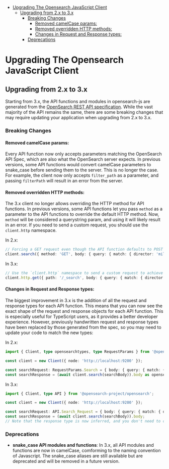 <!-- TOC -->
* [Upgrading The Opensearch JavaScript Client](#upgrading-the-opensearch-javascript-client)
  * [Upgrading from 2.x to 3.x](#upgrading-from-2x-to-3x)
    * [Breaking Changes](#breaking-changes)
      * [Removed camelCase params:](#removed-camelcase-params-)
      * [Removed overridden HTTP methods:](#removed-overridden-http-methods-)
      * [Changes in Request and Response types:](#changes-in-request-and-response-types-)
    * [Deprecations](#deprecations)
<!-- TOC -->

# Upgrading The Opensearch JavaScript Client
## Upgrading from 2.x to 3.x
Starting from 3.x, the API functions and modules in opensearch-js are generated from the [OpenSearch REST API specification](https://github.com/opensearch-project/opensearch-api-specification/). While the vast majority of the API remains the same, there are some breaking changes that may require updating your application when upgrading from 2.x to 3.x.
### Breaking Changes

#### Removed camelCase params: 
Every API function now only accepts parameters matching the OpenSearch API Spec, which are also what the OpenSearch server expects. In previous versions, some API functions would convert camelCase parameters to snake_case before sending them to the server. This is no longer the case. For example, the client now only accepts `filter_path` as a parameter, and passing `filterPath` will result in an error from the server.


#### Removed overridden HTTP methods: 
The 3.x client no longer allows overriding the HTTP method for API functions. In previous versions, some API functions let you pass `method` as a parameter to the API functions to override the default HTTP method. Now, `method` will be considered a querystring param, and using it will likely result in an error. If you need to send a custom request, you should use the `client.http` namespace.

In 2.x:
```ts
// Forcing a GET request even though the API function defaults to POST for search request with a body
client.search({ method: 'GET', body: { query: { match: { director: 'miller' } } } });
```

In 3.x:
```ts
// Use the `client.http` namespace to send a custom request to achieve the same effect
client.http.get({ path: '/_search', body: { query: { match: { director: 'miller' } } } });
```


#### Changes in Request and Response types: 
The biggest improvement in 3.x is the addition of all the request and response types for each API function. This means that you can now see the exact shape of the request and response objects for each API function. This is especially useful for TypeScript users, as it provides a better developer experience. However, previously handwritten request and response types have been replaced by those generated from the spec, so you may need to update your code to match the new types:

In 2.x:
```ts
import { Client, type opensearchtypes, type RequestParams } from '@opensearch-project/opensearch';

const client = new Client({ node: 'http://localhost:9200' });

const searchRequest: RequestParams.Search = { body: { query: { match: { director: 'miller' } } } };
const searchResponse = (await client.search(searchBody)).body as opensearchtypes.SearchResponse;
```

In 3.x:
```ts
import { Client, type API } from '@opensearch-project/opensearch';

const client = new Client({ node: 'http://localhost:9200' });

const searchRequest: API.Search_Request = { body: { query: { match: { director: 'miller' } } } };
const searchResponse = (await client.search(searchBody)).body; 
// Note that the response type is now inferred, and you don't need to cast with `as API.Search_ResponseBody`
```

### Deprecations

- **snake_case API modules and functions**: In 3.x, all API modules and functions are now in camelCase, comforming to the naming convention of Javascript. The snake_case aliases are still available but are deprecated and will be removed in a future version.